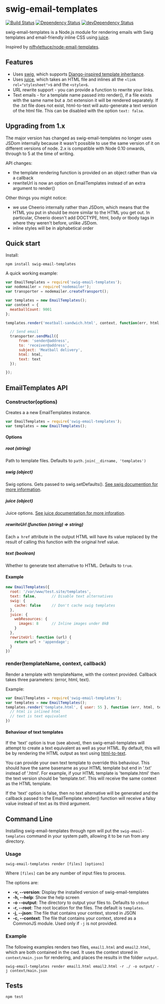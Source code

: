 # swig-email-templates

[![Build Status](https://travis-ci.org/andrewrk/swig-email-templates.png?branch=master)](https://travis-ci.org/andrewrk/swig-email-templates)
[![Dependency Status](https://david-dm.org/andrewrk/swig-email-templates.svg)](https://david-dm.org/andrewrk/swig-email-templates)
[![devDependency Status](https://david-dm.org/andrewrk/swig-email-templates/dev-status.svg)](https://david-dm.org/andrewrk/swig-email-templates#info=devDependencies)

swig-email-templates is a Node.js module for rendering emails with Swig templates and
email-friendly inline CSS using [juice](https://github.com/Automattic/juice).

Inspired by [niftylettuce/node-email-templates](https://github.com/niftylettuce/node-email-templates).


## Features

 * Uses [swig](https://github.com/paularmstrong/swig/), which supports
   [Django-inspired template inheritance](https://docs.djangoproject.com/en/dev/topics/templates/#template-inheritance).
 * Uses [juice](https://github.com/LearnBoost/juice), which takes an HTML
   file and inlines all the `<link rel="stylesheet">`s and the `<style>`s.
 * URL rewrite support - you can provide a function to rewrite your links.
 * Text emails - for a template name passed into render(), if a file exists 
   with the same name but a .txt extension it will be rendered separately.
   If the .txt file does not exist, html-to-text will auto-generate a text 
   version of the html file. This can be disabled with the option `text: false`.


## Upgrading from 1.x

The major version has changed as swig-email-templates no longer uses JSDom internally because it wasn't possible to use the same version of it on different versions of node.  2.x is compatible with Node 0.10 onwards, through to 5 at the time of writing.

API changes:

* the template rendering function is provided on an object rather than via a callback
* rewriteUrl is now an option on EmailTemplates instead of an extra argument to render()

Other things you might notice:

* we use Cheerio internally rather than JSDom, which means that the HTML you put in should be more similar to the HTML you get out.  In particular, Cheerio doesn't add DOCTYPE, html, body or tbody tags in where they weren't before, unlike JSDom.
* inline styles will be in alphabetical order


## Quick start

Install:

    npm install swig-email-templates

A quick working example:

```js
var EmailTemplates = require('swig-email-templates');
var nodemailer = require('nodemailer');
var transporter = nodemailer.createTransport();

var templates = new EmailTemplates();
var context = {
  meatballCount: 9001
};

templates.render('meatball-sandwich.html', context, function(err, html, text) {

  // Send email
  transporter.sendMail({
      from: 'sender@address',
      to: 'receiver@address',
      subject: 'Meatball delivery',
      html: html,
      text: text
  });

});
```


## EmailTemplates API

### Constructor(options)

Creates a a new EmailTemplates instance.

```js
var EmailTemplates = require('swig-email-templates');
var templates = new EmailTemplates();
```

#### Options

##### root (string)

Path to template files.  Defaults to ```path.join(__dirname, 'templates')```

##### swig (object)

Swig options.  Gets passed to swig.setDefaults().  [See swig documention for more information](http://paularmstrong.github.io/swig/docs/api/#SwigOpts).

##### juice (object)

Juice options. [See juice documentation for more inforation](https://github.com/Automattic/juice#options).

##### rewriteUrl (function (string) => string)

Each ```a href``` attribute in the output HTML will have its value replaced by the result of calling this function with the original href value.

##### text (boolean)

Whether to generate text alternative to HTML.  Defaults to ```true```.

#### Example

```js
new EmailTemplates({
  root: '/var/www/test.site/templates',
  text: false,       // Disable text alternatives
  swig: {
    cache: false     // Don't cache swig templates
  },
  juice: {
    webResources: {
      images: 8      // Inline images under 8kB
    }
  },
  rewriteUrl: function (url) {
    return url + 'appendage';
  }
})
```

### render(templateName, context, callback)

Render a template with templateName, with the context provided.  Callback takes three parameters: (error, html, text).

Example:

```js
var EmailTemplates = require('swig-email-templates');
var templates = new EmailTemplates();
templates.render('template.html', { user: 55 }, function (err, html, text) {
  // html is inlined html
  // text is text equivalent
})
```

#### Behaviour of text templates

If the 'text' option is true (see above), then swig-email-templates will attempt to create a text equivalent as well as your HTML.  By default, this will be by rendering the HTML output as text using [html-to-text](https://www.npmjs.com/package/html-to-text).

You can provide your own text template to override this behaviour.  This should have the same basename as your HTML template but end in '.txt' instead of '.html'.  For example, if your HTML template is 'template.html' then the text version should be 'template.txt'.  This will receive the same context as the HTML template.

If the 'text' option is false, then no text alternative will be generated and the callback passed to the EmailTemplate.render() function will receive a falsy value instead of text as its third argument.



## Command Line

Installing swig-email-templates through npm will put the `swig-email-templates` command in your system path, allowing it to be run from any directory.

### Usage

```
swig-email-templates render [files] [options]
```

Where `[files]` can be any number of input files to process.

The options are:

* **-v, --version**: Display the installed version of swig-email-templates
* **-h, --help**: Show the help screen
* **-o --output**: The directory to output your files to. Defaults to `stdout`
* **-r, --root**: The root location for the files. The default is `templates`.
* **-j, --json**: The file that contains your context, stored in JSON
* **-c, --context**: The file that contains your context, stored as a CommonJS module. Used only if `-j` is not provided.

### Example

The following examples renders two files, `email1.html` and `email2.html`, which are both contained in the cwd. It uses the context stored in `context/main.json` for rendering, and places the results in the folder `output`.

```
swig-email-templates render email1.html email2.html -r ./ -o output/ -j context/main.json
```



## Tests

```
npm test
```
